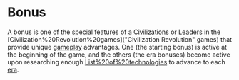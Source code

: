 # Bonus

A bonus is one of the special features of a [Civilizations](civilization) or [Leaders](leader) in the [Civilization%20Revolution%20games]("Civilization Revolution" games) that provide unique [gameplay](gameplay) advantages. One (the starting bonus) is active at the beginning of the game, and the others (the era bonuses) become active upon researching enough [List%20of%20technologies](technologies) to advance to each [era](era).